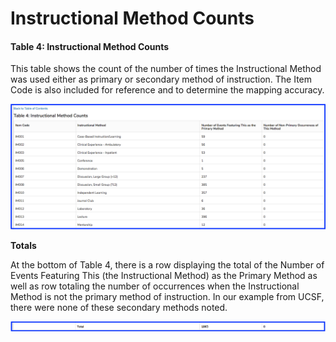 # Instructional Method Counts

#### Table 4: Instructional Method Counts

This table shows the count of the number of times the Instructional Method was used either as primary or secondary method of instruction. The Item Code is also included for reference and to determine the mapping accuracy.

![Instructional method counts](../../images/curriculum_inventory/verification_tables/instructional_method_counts/instructional_method_counts.png)

**Totals**

At the bottom of Table 4, there is a row displaying the total of the Number of Events Featuring This (the Instructional Method) as the Primary Method as well as row totaling the number of occurrences when the Instructional Method is not the primary method of instruction. In our example from UCSF, there were none of these secondary methods noted.

![Instructional method totals](../../images/curriculum_inventory/verification_tables/instructional_method_counts/instructional_method_totals.png)



